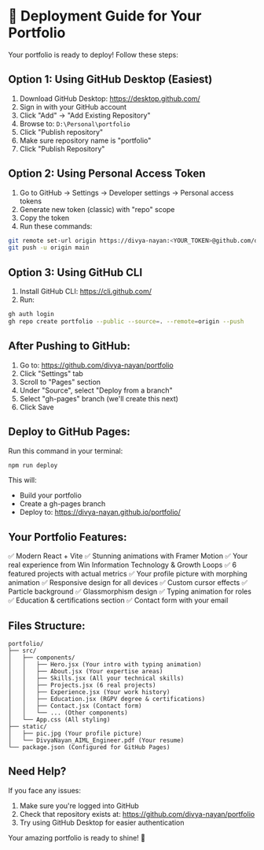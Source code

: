 # 🚀 Deployment Guide for Your Portfolio

Your portfolio is ready to deploy! Follow these steps:

## Option 1: Using GitHub Desktop (Easiest)

1. Download GitHub Desktop: https://desktop.github.com/
2. Sign in with your GitHub account
3. Click "Add" → "Add Existing Repository"
4. Browse to: `D:\Personal\portfolio`
5. Click "Publish repository"
6. Make sure repository name is "portfolio"
7. Click "Publish Repository"

## Option 2: Using Personal Access Token

1. Go to GitHub → Settings → Developer settings → Personal access tokens
2. Generate new token (classic) with "repo" scope
3. Copy the token
4. Run these commands:
```bash
git remote set-url origin https://divya-nayan:<YOUR_TOKEN>@github.com/divya-nayan/portfolio.git
git push -u origin main
```

## Option 3: Using GitHub CLI

1. Install GitHub CLI: https://cli.github.com/
2. Run:
```bash
gh auth login
gh repo create portfolio --public --source=. --remote=origin --push
```

## After Pushing to GitHub:

1. Go to: https://github.com/divya-nayan/portfolio
2. Click "Settings" tab
3. Scroll to "Pages" section
4. Under "Source", select "Deploy from a branch"
5. Select "gh-pages" branch (we'll create this next)
6. Click Save

## Deploy to GitHub Pages:

Run this command in your terminal:
```bash
npm run deploy
```

This will:
- Build your portfolio
- Create a gh-pages branch
- Deploy to: https://divya-nayan.github.io/portfolio/

## Your Portfolio Features:

✅ Modern React + Vite
✅ Stunning animations with Framer Motion
✅ Your real experience from Win Information Technology & Growth Loops
✅ 6 featured projects with actual metrics
✅ Your profile picture with morphing animation
✅ Responsive design for all devices
✅ Custom cursor effects
✅ Particle background
✅ Glassmorphism design
✅ Typing animation for roles
✅ Education & certifications section
✅ Contact form with your email

## Files Structure:
```
portfolio/
├── src/
│   ├── components/
│   │   ├── Hero.jsx (Your intro with typing animation)
│   │   ├── About.jsx (Your expertise areas)
│   │   ├── Skills.jsx (All your technical skills)
│   │   ├── Projects.jsx (6 real projects)
│   │   ├── Experience.jsx (Your work history)
│   │   ├── Education.jsx (RGPV degree & certifications)
│   │   ├── Contact.jsx (Contact form)
│   │   └── ... (Other components)
│   └── App.css (All styling)
├── static/
│   ├── pic.jpg (Your profile picture)
│   └── DivyaNayan_AIML_Engineer.pdf (Your resume)
└── package.json (Configured for GitHub Pages)
```

## Need Help?

If you face any issues:
1. Make sure you're logged into GitHub
2. Check that repository exists at: https://github.com/divya-nayan/portfolio
3. Try using GitHub Desktop for easier authentication

Your amazing portfolio is ready to shine! 🌟